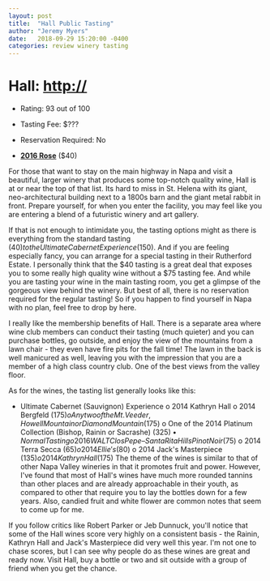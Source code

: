 ```yaml
---
layout: post
title:  "Hall Public Tasting"
author: "Jeremy Myers"
date:   2018-09-29 15:20:00 -0400
categories: review winery tasting
---
```

# **Hall**: <http://>
* Rating: 93 out of 100
* Tasting Fee: $???
* Reservation Required: No

* [**2016 Rose**](http://www.jerichocanyonvineyard.com/page?pageid=04DD2AF1-197C-499E-900B-A82ABE8D34B6) ($40)

For those that want to stay on the main highway in Napa and visit a beautiful, larger winery that produces some top-notch quality wine, Hall is at or near the top of that list.  Its hard to miss in St. Helena with its giant, neo-architectural building next to a 1800s barn and the giant metal rabbit in front.  Prepare yourself, for when you enter the facility, you may feel like you are entering a blend of a futuristic winery and art gallery.

If that is not enough to intimidate you, the tasting options might as there is everything from the standard tasting ($40) to the Ultimate Cabernet Experience ($150).  And if you are feeling especially fancy, you can arrange for a special tasting in their Rutherford Estate.  I personally think that the $40 tasting is a great deal that exposes you to some really high quality wine without a $75 tasting fee.  And while you are tasting your wine in the main tasting room, you get a glimpse of the gorgeous view behind the winery.  But best of all, there is no reservation required for the regular tasting!  So if you happen to find yourself in Napa with no plan, feel free to drop by here.

I really like the membership benefits of Hall.  There is a separate area where wine club members can conduct their tasting (much quieter) and you can purchase bottles, go outside, and enjoy the view of the mountains from a lawn chair - they even have fire pits for the fall time!  The lawn in the back is well manicured as well, leaving you with the impression that you are a member of a high class country club.  One of the best views from the valley floor.

As for the wines, the tasting list generally looks like this:
* Ultimate Cabernet (Sauvignon) Experience
o	2014 Kathryn Hall
o	2014 Bergfeld ($175)
o	Any two of the Mt. Veeder, Howell Mountain or Diamond Mountain ($175)
o	One of the 2014 Platinum Collection (Bishop, Rainin or Sacrashe) ($325)
•	Normal Tasting
o	2016 WALT Clos Pepe – Santa Rita Hills Pinot Noir ($75)
o	2014 Terra Secca ($65)
o	2014 Ellie's ($80)
o	2014 Jack's Masterpiece ($135)
o	2014 Kathryn Hall ($175)
The theme of the wines is similar to that of other Napa Valley wineries in that it promotes fruit and power.  However, I've found that most of Hall's wines have much more rounded tannins than other places and are already approachable in their youth, as compared to other that require you to lay the bottles down for a few years.  Also, candied fruit and white flower are common notes that seem to come up for me.

If you follow critics like Robert Parker or Jeb Dunnuck, you'll notice that some of the Hall wines score very highly on a consistent basis - the Rainin, Kathryn Hall and Jack's Masterpiece did very well this year.  I'm not one to chase scores, but I can see why people do as these wines are great and ready now.  Visit Hall, buy a bottle or two and sit outside with a group of friend when you get the chance.

